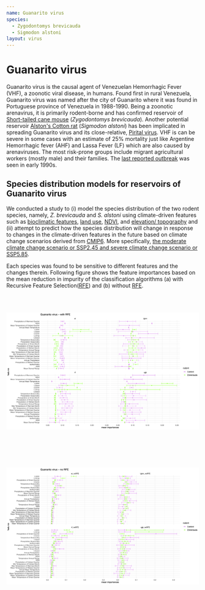 ```yaml
---
name: Guanarito virus
species:
  - Zygodontomys brevicauda
  - Sigmodon alstoni
layout: virus
---
```


# Guanarito virus

Guanarito virus is the causal agent of Venezuelan Hemorrhagic Fever (VHF), a zoonotic viral disease, in humans. Found first in rural Venezuela, Guanarito virus was named after the city of Guanarito where it was found in Portuguese province of Venezuela in 1988-1990. Being a zoonotic arenavirus, it is primarily rodent-borne and has confirmed reservoir of [Short-tailed cane mouse](resources?item=zygodontomys_brevicauda) (_Zygodontomys brevicauda_). Another potential reservoir [Alston's Cotton rat](resources?item=sigmodon_alstoni) (_Sigmodon alstoni_) has been implicated in spreading Guanarito virus and its close-relative, [Pirital virus](https://doi.org/10.4269/ajtmh.1997.56.548). VHF is can be severe in some cases with an estimate of 25% mortality just like Argentine Hemorrhagic fever (AHF) and Lassa Fever (LF) which are also caused by arenaviruses. The most risk-prone groups include migrant agricultural workers (mostly male) and their families. The [last reported outbreak](<https://doi.org/10.1016/0140-6736(91)91899-6>) was seen in early 1990s.

## Species distribution models for reservoirs of Guanarito virus

We conducted a study to (i) model the species distribution of the two rodent species, namely, _Z. brevicauda_ and _S. alstoni_ using climate-driven features such as [bioclimatic features](https://www.worldclim.org/data/bioclim.html), [land use](https://lcluc.umd.edu/), [NDVI](https://modis.gsfc.nasa.gov/data/dataprod/mod13.php), and [elevation/ topography](https://portal.opentopography.org/datasetMetadata?otCollectionID=OT.032021.4326.2) and (ii) attempt to predict how the species distribution will change in response to changes in the climate-driven features in the future based on climate change scenarios derived from [CMIP6](https://www.carbonbrief.org/cmip6-the-next-generation-of-climate-models-explained/#:~:text=model%20sensitivity%20values.-,Future%20warming%20in%20CMIP6,-The%20limited%20number). More specifically, [the moderate climate change scenario or SSP2.45 and severe climate change scenario or SSP5.85](https://www.carbonbrief.org/explainer-the-high-emissions-rcp8-5-global-warming-scenario/#:~:text=The%20new%20SSP%20scenarios).

Each species was found to be sensitive to different features and the changes therein. Following figure shows the feature importances based on the mean reduction in impurity of the classification algorithms (a) with Recursive Feature Selection([RFE](https://scikit-learn.org/dev/modules/generated/sklearn.feature_selection.RFE.html)) and (b) without [RFE](https://scikit-learn.org/dev/modules/generated/sklearn.feature_selection.RFE.html).

<br><br>

![Fig a. Feature importances for four classification algorithms respectively with RFE](images/RFE_guan.png)

<br><br><br><br>

![Fig b. Feature importances for four classification algorithms respectively without RFE](images/noRFE_guan.png)

<br><br>
